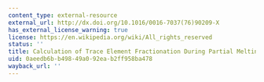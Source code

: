 ```yaml
---
content_type: external-resource
external_url: http://dx.doi.org/10.1016/0016-7037(76)90209-X
has_external_license_warning: true
license: https://en.wikipedia.org/wiki/All_rights_reserved
status: ''
title: Calculation of Trace Element Fractionation During Partial Melting
uid: 0aeedb6b-b498-49a0-92ea-b2ff958ba478
wayback_url: ''
---
```

